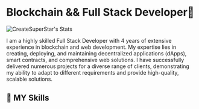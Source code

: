 # Blockchain && Full Stack Developer👋

![CreateSuperStar's Stats](https://github-readme-stats.vercel.app/api?username=<CreateSuperStar>&theme=vue-dark&show_icons=true&hide_border=true&count_private=true)


I am a highly skilled Full Stack Developer with 4 years of extensive experience in blockchain and web development. My expertise lies in creating, deploying, and maintaining decentralized applications (dApps), smart contracts, and comprehensive web solutions. I have successfully delivered numerous projects for a diverse range of clients, demonstrating my ability to adapt to different requirements and provide high-quality, scalable solutions.

## 🚀 MY Skills



<!--

Here are some ideas to get you started:

- 🔭 I’m currently working on ...
- 🌱 I’m currently learning ...
- 👯 I’m looking to collaborate on ...
- 🤔 I’m looking for help with ...
- 💬 Ask me about ...
- 📫 How to reach me: ...
- 😄 Pronouns: ...
- ⚡ Fun fact: ...
-->


